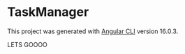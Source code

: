 # TaskManager

This project was generated with [Angular CLI](https://github.com/angular/angular-cli) version 16.0.3.

LETS GOOOO